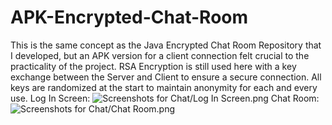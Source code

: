 # APK-Encrypted-Chat-Room
This is the same concept as the Java Encrypted Chat Room Repository that I developed, but an APK version for a client connection felt crucial to the practicality of the project.
RSA Encryption is still used here with a key exchange between the Server and Client to ensure a secure connection. All keys are randomized at the start to maintain anonymity for each and every use.
Log In Screen:
![Screenshots for Chat/Log In Screen.png](https://github.com/eeden2/APK-Encrypted-Chat-Room/blob/205f197728f40cfad54cec8381eb388a2362fc0a/Screenshots%20for%20Chat/Log%20In%20Screen.png)
Chat Room:
![Screenshots for Chat/Chat Room.png](https://github.com/eeden2/APK-Encrypted-Chat-Room/blob/205f197728f40cfad54cec8381eb388a2362fc0a/Screenshots%20for%20Chat/Chat%20Room.png)
